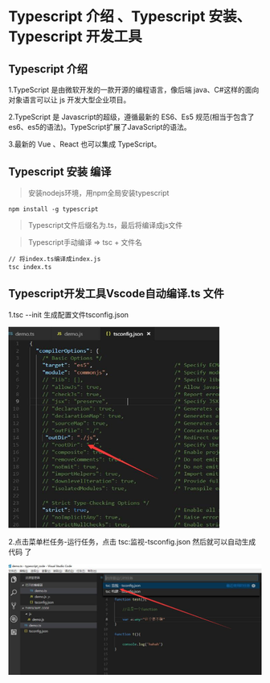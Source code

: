 # Typescript 介绍 、Typescript 安装、Typescript 开发工具


## Typescript 介绍  

1.TypeScript 是由微软开发的一款开源的编程语言，像后端 java、C#这样的面向对象语言可以让 js 开发大型企业项目。  

2.TypeScript 是 Javascript的超级，遵循最新的 ES6、Es5 规范(相当于包含了es6、es5的语法)。TypeScript扩展了JavaScript的语法。  

3.最新的 Vue 、React 也可以集成 TypeScript。

## Typescript 安装 编译

> 安装nodejs环境，用npm全局安装typescript

	npm install -g typescript

> Typescript文件后缀名为.ts，最后将编译成js文件

> Typescript手动编译 => tsc + 文件名  

	// 将index.ts编译成index.js
	tsc index.ts

## Typescript开发工具Vscode自动编译.ts 文件

1.tsc --init	生成配置文件tsconfig.json	

<img src="./images/tsc01.png" height="400" width="420">

2.点击菜单栏任务-运行任务，点击 tsc:监视-tsconfig.json 然后就可以自动生成代码
了  

<img src="./images/tsc02.png" >